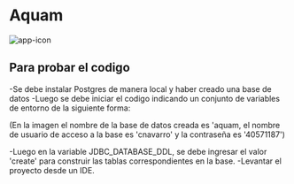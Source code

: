 # Aquam
![app-icon](https://user-images.githubusercontent.com/44322821/139353243-9e27616e-bd65-4621-abd9-1b6012593c6b.png)


## Para probar el codigo 

-Se debe instalar Postgres de manera local y haber creado una base de datos
-Luego se debe iniciar el codigo indicando un conjunto de variables de entorno de la siguiente forma:

(En la imagen el nombre de la base de datos creada es 'aquam, el nombre de usuario de acceso a la base es 'cnavarro' y la contraseña es '40571187')


-Luego en la variable JDBC_DATABASE_DDL, se debe ingresar el valor 'create' para construir las tablas correspondientes en la base.
-Levantar el proyecto desde un IDE.
